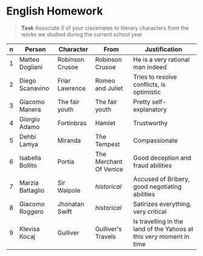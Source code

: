 # English Homework

> **Task**
> Associate _5_ of your classmates to literary characters from the works we studied during the current school year

|n|Person|Character|From|Justification|
|---|---|---|---|---|
|1|Matteo Dogliani|Robinson Crusoe|Robinson Crusoe|He is a very rational man indeed|
|2|Diego Scanavino|Friar Lawrence|Romeo and Juliet|Tries to resolve conflicts, is optimistic|
|3|Giacomo Manera|The fair youth|The fair youth|Pretty self-explanatory|
|4|Giorgio Adamo|Fortinbras|Hamlet|Trustworthy|
|5|Dehbi Lamya|Miranda|The Tempest|Compassionate|
|6|Isabella Bollito|Portia|The Merchant Of Venice|Good deception and fraud abilities|
|7|Marzia Battaglio|Sir Walpole|_historical_|Accused of Bribery, good negotiating abilities|
|8|Giacomo Roggero|Jhonatan Swift|_historical_|Satirizes everything, very critical|
|9|Klevisa Kocaj|Gulliver|Gulliver's Travels|Is travelling in the land of the Yahoos at this very moment in time|
<!--stackedit_data:
eyJoaXN0b3J5IjpbLTU5NDgxODM0NCwxMzE3MzQyNjAsMTQ1MD
I1NjI0XX0=
-->